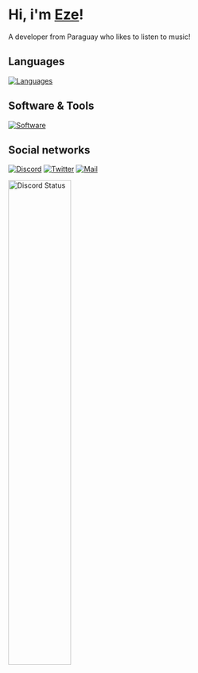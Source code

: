 # Hi, i'm [Eze](https://open.spotify.com/user/s2xbxop7uuabyye9t5rwes5ij?si=0d328ea19c7646d7)!
A developer from Paraguay who likes to listen to music!
## Languages
[![Languages](https://skillicons.dev/icons?i=js,ts,java,html,css)](https://skillicons.dev)

## Software & Tools
[![Software](https://skillicons.dev/icons?i=vscode,idea,replit,git,github,docker,gcp,ubuntu,nodejs,react,electron,bun,mongodb)](https://skillicons.dev)

## Social networks
[![Discord](https://skillicons.dev/icons?i=discord)](https://discord.com/users/519634005226815492)
[![Twitter](https://skillicons.dev/icons?i=twitter)](https://twitter.com/eletzeee)
[![Mail](https://skillicons.dev/icons?i=gmail)](mailto:ezeowogamil@gmail.com)

<a href="https://discord.com/users/519634005226815492" target="_blank">
<img width="50%" align="left" alt="Discord Status" src="https://lanyard.cnrad.dev/api/519634005226815492?bg=1f1f1f&borderRadius=5px">
